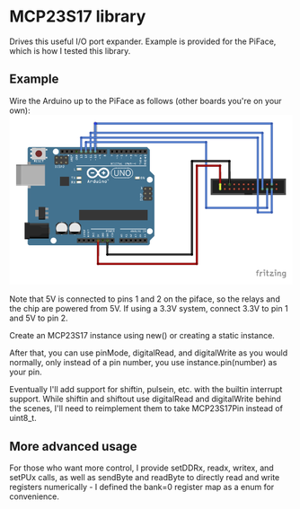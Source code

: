 # MCP23S17 library

Drives this useful I/O port expander.  Example is provided for the PiFace,
which is how I tested this library.

## Example
Wire the Arduino up to the PiFace as follows (other boards you're on your own):
![Wiring Diagram](piface%20arduino%20wiring.png)

Note that 5V is connected to pins 1 and 2 on the piface, so the relays and the
chip are powered from 5V.  If using a 3.3V system, connect 3.3V to pin 1 and 5V
to pin 2.

Create an MCP23S17 instance using new() or creating a static instance.

After that, you can use pinMode, digitalRead, and digitalWrite as you would 
normally, only instead of a pin number, you use instance.pin(number) as your pin.

Eventually I'll add support for shiftin, pulsein, etc. with the builtin interrupt
support.  While shiftin and shiftout use digitalRead and digitalWrite behind the
scenes, I'll need to reimplement them to take MCP23S17Pin instead of uint8_t.


## More advanced usage
For those who want more control, I provide setDDRx, readx, writex, and setPUx calls,
as well as sendByte and readByte to directly read and write registers numerically -
I defined the bank=0 register map as a enum for convenience.
